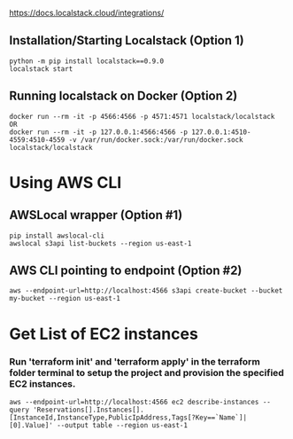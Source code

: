 



https://docs.localstack.cloud/integrations/


## Installation/Starting Localstack (Option 1)
```
python -m pip install localstack==0.9.0
localstack start
```

## Running localstack on Docker (Option 2)
```
docker run --rm -it -p 4566:4566 -p 4571:4571 localstack/localstack
OR
docker run --rm -it -p 127.0.0.1:4566:4566 -p 127.0.0.1:4510-4559:4510-4559 -v /var/run/docker.sock:/var/run/docker.sock localstack/localstack
```

# Using AWS CLI

## AWSLocal wrapper (Option #1)
```
pip install awslocal-cli
awslocal s3api list-buckets --region us-east-1
```

## AWS CLI pointing to endpoint (Option #2)
```
aws --endpoint-url=http://localhost:4566 s3api create-bucket --bucket my-bucket --region us-east-1
```





# Get List of EC2 instances
### Run 'terraform init' and 'terraform apply' in the terraform folder terminal to setup the project and provision the specified EC2 instances.
```
aws --endpoint-url=http://localhost:4566 ec2 describe-instances --query 'Reservations[].Instances[].[InstanceId,InstanceType,PublicIpAddress,Tags[?Key==`Name`]| [0].Value]' --output table --region us-east-1
```